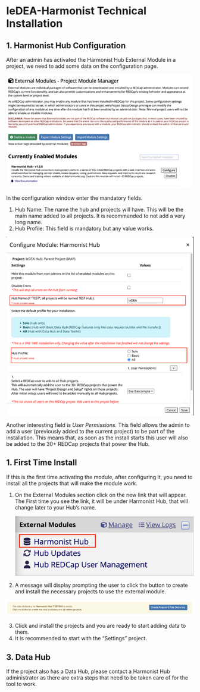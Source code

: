 # IeDEA-Harmonist Technical Installation

<h2>1. Harmonist Hub Configuration</h2>

After an admin has activated the Harmonist Hub External Module in a project, we need to add some data on the configuration page.

<img src="docs/images/readme1.png" alt="This picture shows Github's Harmonist main page">

In the configuration window enter the mandatory fields.

1. Hub Name: The name the hub and projects will have. This will be the main name added to all projects. It is recommended to not add a very long name.  
2. Hub Profile: This field is mandatory but any value works.

<img src="docs/images/readme2.png" alt="This picture shows Github's Harmonist main page">

Another interesting field is *User Permissions.* This field allows the admin to add a user (previously added to the current project) to be part of the installation. This means that, as soon as the install starts this user will also be added to the 30+ REDCap projects that power the Hub.

<h2>1. First Time Install</h2>

If this is the first time activating the module, after configuring it, you need to install all the projects that will make the module work.

1. On the External Modules section click on the new link that will appear. The First time you see the link, it will be under Harmonist Hub, that will change later to your Hub’s name.

   <img src="docs/images/readme3.png" alt="This picture shows Github's Harmonist main page">

2. A message will display prompting the user to click the button to create and install the necessary projects to use the external module.

<img src="docs/images/readme4.png" alt="This picture shows Github's Harmonist main page">


3. Click and install the projects and you are ready to start adding data to them.  
4. It is recommended to start with the “Settings” project.

<h2>3. Data Hub</h2>

If the project also has a Data Hub, please contact a Harmonist Hub administrator as there are extra steps that need to be taken care of for the tool to work.
